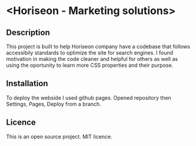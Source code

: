 # <Horiseon - Marketing solutions>

## Description

This project is built to help Horiseon company have a codebase that follows accessibily standards to optimize the site for search engines. I found motivation in making the code cleaner and helpful for others as well as using the oportunity to learn more CSS properties and their purpose. 

## Installation

To deploy the webside I used github pages. Opened repository then Settings, Pages, Deploy from a branch. 

## Licence

This is an open source project. MIT licence.
